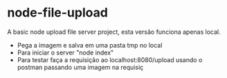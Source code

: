 # node-file-upload
A basic node upload file server project, esta versão funciona apenas local.

- Pega a imagem e salva em uma pasta tmp no local
- Para iniciar o server "node index"
- Para testar faça a requisição ao localhost:8080/upload usando o postman passando uma imagem na requisiç
